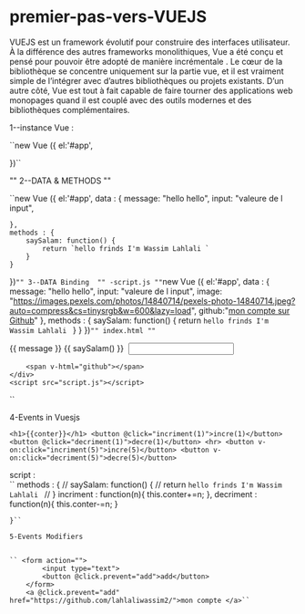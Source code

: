 # premier-pas-vers-VUEJS
VUEJS est un framework évolutif pour construire des interfaces utilisateur. À la différence des autres frameworks monolithiques, Vue a été conçu et pensé pour pouvoir être adopté de manière incrémentale . Le cœur de la bibliothèque se concentre uniquement sur la partie vue, et il est vraiment simple de l’intégrer avec d’autres bibliothèques ou projets existants. D’un autre côté, Vue est tout à fait capable de faire tourner des applications web monopages quand il est couplé avec des outils modernes et des bibliothèques complémentaires.


1--instance Vue :

``new Vue ({
    el:'#app',
   
})``

""
2--DATA & METHODS ""


``new Vue ({
    el:'#app',
    data : {
        message: "hello hello",
        input: "valeure de l input",
        
    },
    methods : {
        saySalam: function() {
            return `hello frinds I'm Wassim Lahlali `
        }
    }
})``
""
3--DATA Binding 
""
    -script.js
""
``new Vue ({
    el:'#app',
    data : {
        message: "hello hello",
        input: "valeure de l input",
        image: "https://images.pexels.com/photos/14840714/pexels-photo-14840714.jpeg?auto=compress&cs=tinysrgb&w=600&lazy=load",
        github:"<a href='https://github.com/lahlaliwassim2'>mon compte sur Github</a>"
    },
    methods : {
        saySalam: function() {
            return `hello frinds I'm Wassim Lahlali `
        }
    }
})``
""
index.html
""
``<!DOCTYPE html>
<html lang="en">
<head>
    <meta charset="UTF-8">
    <meta http-equiv="X-UA-Compatible" content="IE=edge">
    <meta name="viewport" content="width=device-width, initial-scale=1.0">
    <script src="https://cdn.jsdelivr.net/npm/vue@2.7.8/dist/vue.js"></script>
    <title>Premier Pas vers VUEJS</title>
</head>
<body>
    <div id="app">
        {{ message }}    
        {{ saySalam() }}
        <img v-bind:src="image" alt="">
        <input type="text" :value="input">

        <span v-html="github"></span>
    </div>
    <script src="script.js"></script>
</body>
</html>``

4-Events in Vuesjs


`` <h1>{{conter}}</h1>
        <button @click="incriment(1)">incre(1)</button>
        <button @click="decriment(1)">decre(1)</button>
        <hr>
        <button v-on:click="incriment(5)">incre(5)</button>
        <button v-on:click="decriment(5)">decre(5)</button>
``


script : </br>
`` methods : {
        // saySalam: function() {
        //     return `hello frinds I'm Wassim Lahlali `
        // }
        incriment : function(n){
            this.conter+=n;
        },
        decriment : function(n){
          this.conter-=n;
        }

    }``

    5-Events Modifiers

    
    `` <form action="">
            <input type="text">
            <button @click.prevent="add">add</button>
        </form>
        <a @click.prevent="add" href="https://github.com/lahlaliwassim2/">mon compte </a>``
